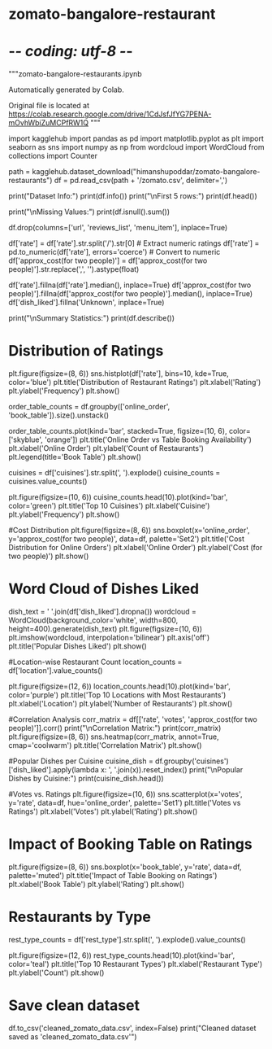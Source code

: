 # zomato-bangalore-restaurant
# -*- coding: utf-8 -*-
"""zomato-bangalore-restaurants.ipynb

Automatically generated by Colab.

Original file is located at
    https://colab.research.google.com/drive/1CdJsfJfYG7PENA-mOvhWbiZuMCPfRW1Q
"""

import kagglehub
import pandas as pd
import matplotlib.pyplot as plt
import seaborn as sns
import numpy as np
from wordcloud import WordCloud
from collections import Counter

path = kagglehub.dataset_download("himanshupoddar/zomato-bangalore-restaurants")
df = pd.read_csv(path + '/zomato.csv', delimiter=',')

print("Dataset Info:")
print(df.info())
print("\nFirst 5 rows:")
print(df.head())

print("\nMissing Values:")
print(df.isnull().sum())

df.drop(columns=['url', 'reviews_list', 'menu_item'], inplace=True)

df['rate'] = df['rate'].str.split('/').str[0]  # Extract numeric ratings
df['rate'] = pd.to_numeric(df['rate'], errors='coerce')  # Convert to numeric
df['approx_cost(for two people)'] = df['approx_cost(for two people)'].str.replace(',', '').astype(float)

df['rate'].fillna(df['rate'].median(), inplace=True)
df['approx_cost(for two people)'].fillna(df['approx_cost(for two people)'].median(), inplace=True)
df['dish_liked'].fillna('Unknown', inplace=True)

print("\nSummary Statistics:")
print(df.describe())

# Distribution of Ratings
plt.figure(figsize=(8, 6))
sns.histplot(df['rate'], bins=10, kde=True, color='blue')
plt.title('Distribution of Restaurant Ratings')
plt.xlabel('Rating')
plt.ylabel('Frequency')
plt.show()

order_table_counts = df.groupby(['online_order', 'book_table']).size().unstack()

order_table_counts.plot(kind='bar', stacked=True, figsize=(10, 6), color=['skyblue', 'orange'])
plt.title('Online Order vs Table Booking Availability')
plt.xlabel('Online Order')
plt.ylabel('Count of Restaurants')
plt.legend(title='Book Table')
plt.show()

cuisines = df['cuisines'].str.split(', ').explode()
cuisine_counts = cuisines.value_counts()

plt.figure(figsize=(10, 6))
cuisine_counts.head(10).plot(kind='bar', color='green')
plt.title('Top 10 Cuisines')
plt.xlabel('Cuisine')
plt.ylabel('Frequency')
plt.show()

#Cost Distribution
plt.figure(figsize=(8, 6))
sns.boxplot(x='online_order', y='approx_cost(for two people)', data=df, palette='Set2')
plt.title('Cost Distribution for Online Orders')
plt.xlabel('Online Order')
plt.ylabel('Cost (for two people)')
plt.show()

#  Word Cloud of Dishes Liked
dish_text = ' '.join(df['dish_liked'].dropna())
wordcloud = WordCloud(background_color='white', width=800, height=400).generate(dish_text)
plt.figure(figsize=(10, 6))
plt.imshow(wordcloud, interpolation='bilinear')
plt.axis('off')
plt.title('Popular Dishes Liked')
plt.show()

#Location-wise Restaurant Count
location_counts = df['location'].value_counts()

plt.figure(figsize=(12, 6))
location_counts.head(10).plot(kind='bar', color='purple')
plt.title('Top 10 Locations with Most Restaurants')
plt.xlabel('Location')
plt.ylabel('Number of Restaurants')
plt.show()

#Correlation Analysis
corr_matrix = df[['rate', 'votes', 'approx_cost(for two people)']].corr()
print("\nCorrelation Matrix:")
print(corr_matrix)
plt.figure(figsize=(8, 6))
sns.heatmap(corr_matrix, annot=True, cmap='coolwarm')
plt.title('Correlation Matrix')
plt.show()

#Popular Dishes per Cuisine
cuisine_dish = df.groupby('cuisines')['dish_liked'].apply(lambda x: ', '.join(x)).reset_index()
print("\nPopular Dishes by Cuisine:")
print(cuisine_dish.head())

#Votes vs. Ratings
plt.figure(figsize=(10, 6))
sns.scatterplot(x='votes', y='rate', data=df, hue='online_order', palette='Set1')
plt.title('Votes vs Ratings')
plt.xlabel('Votes')
plt.ylabel('Rating')
plt.show()

#  Impact of Booking Table on Ratings
plt.figure(figsize=(8, 6))
sns.boxplot(x='book_table', y='rate', data=df, palette='muted')
plt.title('Impact of Table Booking on Ratings')
plt.xlabel('Book Table')
plt.ylabel('Rating')
plt.show()

#  Restaurants by Type
rest_type_counts = df['rest_type'].str.split(', ').explode().value_counts()

plt.figure(figsize=(12, 6))
rest_type_counts.head(10).plot(kind='bar', color='teal')
plt.title('Top 10 Restaurant Types')
plt.xlabel('Restaurant Type')
plt.ylabel('Count')
plt.show()

# Save clean dataset
df.to_csv('cleaned_zomato_data.csv', index=False)
print("Cleaned dataset saved as 'cleaned_zomato_data.csv'")
